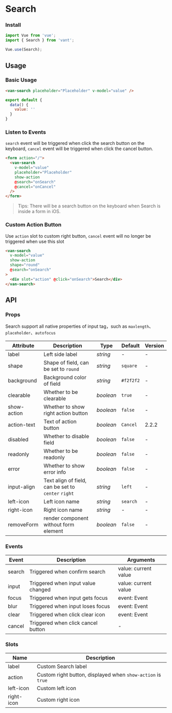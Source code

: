 # Search

### Install

``` javascript
import Vue from 'vue';
import { Search } from 'vant';

Vue.use(Search);
```

## Usage

### Basic Usage

```html
<van-search placeholder="Placeholder" v-model="value" />
```

```javascript
export default {
  data() {
    value: ''
  }
}
```

### Listen to Events

`search` event will be triggered when click the search button on the keyboard, `cancel` event will be triggered when click the cancel button.

```html
<form action="/">
  <van-search
    v-model="value"
    placeholder="Placeholder"
    show-action
    @search="onSearch"
    @cancel="onCancel"
  />
</form>
```

> Tips: There will be a search button on the keyboard when Search is inside a form in iOS.

### Custom Action Button

Use `action` slot to custom right button, `cancel` event will no longer be triggered when use this slot

```html
<van-search
  v-model="value"
  show-action
  shape="round"
  @search="onSearch"
>
  <div slot="action" @click="onSearch">Search</div>
</van-search>
```

## API

### Props

Search support all native properties of input tag，such as `maxlength`、`placeholder`、`autofocus`

| Attribute | Description | Type | Default | Version |
|------|------|------|------|------|
| label | Left side label | *string* | - | - |
| shape | Shape of field, can be set to `round` | *string* | `square` | - |
| background | Background color of field | *string* | `#f2f2f2` | - |
| clearable | Whether to be clearable | *boolean* | `true` | - |
| show-action | Whether to show right action button | *boolean* | `false` | - |
| action-text | Text of action button | *boolean* | `Cancel` | 2.2.2 |
| disabled | Whether to disable field | *boolean* | `false` | - |
| readonly | Whether to be readonly | *boolean* | `false` | - |
| error | Whether to show error info | *boolean* | `false` | - |
| input-align | Text align of field, can be set to `center` `right` | *string* | `left` | - |
| left-icon | Left icon name | *string* | `search` | - |
| right-icon | Right icon name | *string* | - | - |
| removeForm | render component without form element | *boolean* | `false` | - |

### Events

| Event | Description | Arguments |
|------|------|------|
| search | Triggered when confirm search | value: current value |
| input | Triggered when input value changed | value: current value |
| focus | Triggered when input gets focus | event: Event |
| blur | Triggered when input loses focus | event: Event |
| clear | Triggered when click clear icon | event: Event |
| cancel | Triggered when click cancel button | - |

### Slots

| Name | Description |
|------|------|
| label | Custom Search label |
| action | Custom right button, displayed when `show-action` is `true` |
| left-icon | Custom left icon |
| right-icon | Custom right icon |
